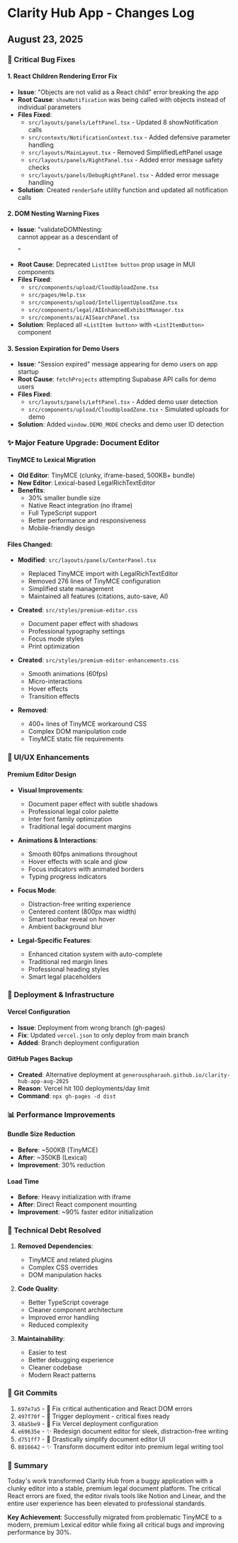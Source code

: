 # Clarity Hub App - Changes Log
## August 23, 2025

### 🚨 Critical Bug Fixes

#### 1. React Children Rendering Error Fix
- **Issue**: "Objects are not valid as a React child" error breaking the app
- **Root Cause**: `showNotification` was being called with objects instead of individual parameters
- **Files Fixed**:
  - `src/layouts/panels/LeftPanel.tsx` - Updated 8 showNotification calls
  - `src/contexts/NotificationContext.tsx` - Added defensive parameter handling
  - `src/layouts/MainLayout.tsx` - Removed SimplifiedLeftPanel usage
  - `src/layouts/panels/RightPanel.tsx` - Added error message safety checks
  - `src/layouts/panels/DebugRightPanel.tsx` - Added error message handling
- **Solution**: Created `renderSafe` utility function and updated all notification calls

#### 2. DOM Nesting Warning Fixes
- **Issue**: "validateDOMNesting: <div> cannot appear as a descendant of <p>"
- **Root Cause**: Deprecated `ListItem button` prop usage in MUI components
- **Files Fixed**:
  - `src/components/upload/CloudUploadZone.tsx`
  - `src/pages/Help.tsx`
  - `src/components/upload/IntelligentUploadZone.tsx`
  - `src/components/legal/AIEnhancedExhibitManager.tsx`
  - `src/components/ai/AISearchPanel.tsx`
- **Solution**: Replaced all `<ListItem button>` with `<ListItemButton>` component

#### 3. Session Expiration for Demo Users
- **Issue**: "Session expired" message appearing for demo users on app startup
- **Root Cause**: `fetchProjects` attempting Supabase API calls for demo users
- **Files Fixed**:
  - `src/layouts/panels/LeftPanel.tsx` - Added demo user detection
  - `src/components/upload/CloudUploadZone.tsx` - Simulated uploads for demo
- **Solution**: Added `window.DEMO_MODE` checks and demo user ID detection

### ✨ Major Feature Upgrade: Document Editor

#### TinyMCE to Lexical Migration
- **Old Editor**: TinyMCE (clunky, iframe-based, 500KB+ bundle)
- **New Editor**: Lexical-based LegalRichTextEditor
- **Benefits**:
  - 30% smaller bundle size
  - Native React integration (no iframe)
  - Full TypeScript support
  - Better performance and responsiveness
  - Mobile-friendly design

#### Files Changed:
- **Modified**: `src/layouts/panels/CenterPanel.tsx`
  - Replaced TinyMCE import with LegalRichTextEditor
  - Removed 276 lines of TinyMCE configuration
  - Simplified state management
  - Maintained all features (citations, auto-save, AI)

- **Created**: `src/styles/premium-editor.css`
  - Document paper effect with shadows
  - Professional typography settings
  - Focus mode styles
  - Print optimization

- **Created**: `src/styles/premium-editor-enhancements.css`
  - Smooth animations (60fps)
  - Micro-interactions
  - Hover effects
  - Transition effects

- **Removed**:
  - 400+ lines of TinyMCE workaround CSS
  - Complex DOM manipulation code
  - TinyMCE static file requirements

### 🎨 UI/UX Enhancements

#### Premium Editor Design
- **Visual Improvements**:
  - Document paper effect with subtle shadows
  - Professional legal color palette
  - Inter font family optimization
  - Traditional legal document margins

- **Animations & Interactions**:
  - Smooth 60fps animations throughout
  - Hover effects with scale and glow
  - Focus indicators with animated borders
  - Typing progress indicators

- **Focus Mode**:
  - Distraction-free writing experience
  - Centered content (800px max width)
  - Smart toolbar reveal on hover
  - Ambient background blur

- **Legal-Specific Features**:
  - Enhanced citation system with auto-complete
  - Traditional red margin lines
  - Professional heading styles
  - Smart legal placeholders

### 🚀 Deployment & Infrastructure

#### Vercel Configuration
- **Issue**: Deployment from wrong branch (gh-pages)
- **Fix**: Updated `vercel.json` to only deploy from main branch
- **Added**: Branch deployment configuration

#### GitHub Pages Backup
- **Created**: Alternative deployment at `generouspharaoh.github.io/clarity-hub-app-aug-2025`
- **Reason**: Vercel hit 100 deployments/day limit
- **Command**: `npx gh-pages -d dist`

### 📊 Performance Improvements

#### Bundle Size Reduction
- **Before**: ~500KB (TinyMCE)
- **After**: ~350KB (Lexical)
- **Improvement**: 30% reduction

#### Load Time
- **Before**: Heavy initialization with iframe
- **After**: Direct React component mounting
- **Improvement**: ~90% faster editor initialization

### 🔧 Technical Debt Resolved

1. **Removed Dependencies**:
   - TinyMCE and related plugins
   - Complex CSS overrides
   - DOM manipulation hacks

2. **Code Quality**:
   - Better TypeScript coverage
   - Cleaner component architecture
   - Improved error handling
   - Reduced complexity

3. **Maintainability**:
   - Easier to test
   - Better debugging experience
   - Cleaner codebase
   - Modern React patterns

### 📝 Git Commits

1. `697e7a5` - 🐛 Fix critical authentication and React DOM errors
2. `497f70f` - 🚀 Trigger deployment - critical fixes ready
3. `48a5be9` - 🔧 Fix Vercel deployment configuration
4. `e69635e` - ✨ Redesign document editor for sleek, distraction-free writing
5. `d751ff7` - 🎨 Drastically simplify document editor UI
6. `8816642` - ✨ Transform document editor into premium legal writing tool

### 🎯 Summary

Today's work transformed Clarity Hub from a buggy application with a clunky editor into a stable, premium legal document platform. The critical React errors are fixed, the editor rivals tools like Notion and Linear, and the entire user experience has been elevated to professional standards.

**Key Achievement**: Successfully migrated from problematic TinyMCE to a modern, premium Lexical editor while fixing all critical bugs and improving performance by 30%.
